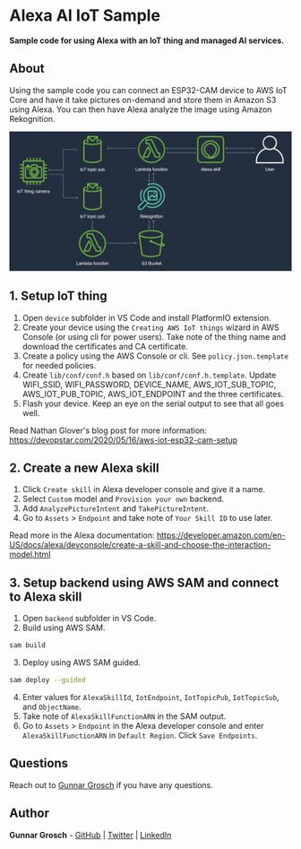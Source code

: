 # Alexa AI IoT Sample

**Sample code for using Alexa with an IoT thing and managed AI services.**

## About

Using the sample code you can connect an ESP32-CAM device to AWS IoT Core and have it take pictures on-demand and store them in Amazon S3 using Alexa. You can then have Alexa analyze the image using Amazon Rekognition.

 ![Alexa AI IoT Architecture](alexa-ai-iot-sample-architecture.png?raw=true "Alexa AI IoT Architecture")

## 1. Setup IoT thing

1. Open `device` subfolder in VS Code and install PlatformIO extension.
2. Create your device using the `Creating AWS IoT things` wizard in AWS Console (or using cli for power users). Take note of the thing name and download the certificates and CA certificate.
3. Create a policy using the AWS Console or cli. See `policy.json.template` for needed policies.
4. Create `lib/conf/conf.h` based on `lib/conf/conf.h.template`. Update WIFI_SSID, WIFI_PASSWORD, DEVICE_NAME, AWS_IOT_SUB_TOPIC, AWS_IOT_PUB_TOPIC, AWS_IOT_ENDPOINT and the three certificates. 
5. Flash your device. Keep an eye on the serial output to see that all goes well.

Read Nathan Glover's blog post for more information: https://devopstar.com/2020/05/16/aws-iot-esp32-cam-setup

## 2. Create a new Alexa skill

1. Click `Create skill` in Alexa developer console and give it a name.
2. Select `Custom` model and `Provision your own` backend.
3. Add `AnalyzePictureIntent` and `TakePictureIntent`.
4. Go to `Assets` > `Endpoint` and take note of `Your Skill ID` to use later.

Read more in the Alexa documentation: https://developer.amazon.com/en-US/docs/alexa/devconsole/create-a-skill-and-choose-the-interaction-model.html

## 3. Setup backend using AWS SAM and connect to Alexa skill

1. Open `backend` subfolder in VS Code.
2. Build using AWS SAM.
```bash
sam build
```
3. Deploy using AWS SAM guided.
```bash
sam deploy --guided
```
4. Enter values for `AlexaSkillId`, `IotEndpoint`, `IotTopicPub`, `IotTopicSub`, and `ObjectName`.
5. Take note of `AlexaSkillFunctionARN` in the SAM output.
6. Go to `Assets` > `Endpoint` in the Alexa developer console and enter `AlexaSkillFunctionARN` in `Default Region`. Click `Save Endpoints`.

## Questions

Reach out to [Gunnar Grosch](https://twitter.com/gunnargrosch) if you have any questions.

## Author

**Gunnar Grosch** - [GitHub](https://github.com/gunnargrosch) | [Twitter](https://twitter.com/gunnargrosch) | [LinkedIn](https://www.linkedin.com/in/gunnargrosch/)